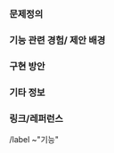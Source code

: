 ### 문제정의

<!-- (어떤 문제를 해결 하는 기능인가요?) -->

### 기능 관련 경험/ 제안 배경

<!-- (왜 이기능이 나오게 되었나요?) -->

### 구현 방안

<!-- (어떻게 이 기능을 구현 할까요?) -->

### 기타 정보

<!-- (추가 설명을 자유롭게 써주세요) -->

### 링크/레퍼런스
<!-- (참조 링크 첨부) -->

/label ~"기능"